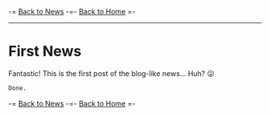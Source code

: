 -= [Back to News](https://funlw65.github.io/news.html) -=- [Back to Home](https://funlw65.github.io/) =-

<hr />

# First News

Fantastic! This is the first post of the blog-like news... Huh?  :stuck_out_tongue:

```markdown
Done.
```
-= [Back to News](https://funlw65.github.io/news.html) -=- [Back to Home](https://funlw65.github.io/) =-
